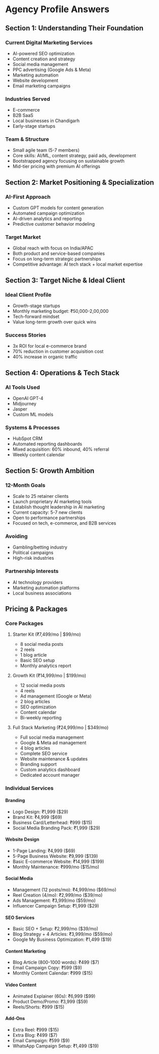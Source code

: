
# Agency Profile Answers

## Section 1: Understanding Their Foundation

### Current Digital Marketing Services
- AI-powered SEO optimization
- Content creation and strategy
- Social media management 
- PPC advertising (Google Ads & Meta)
- Marketing automation
- Website development
- Email marketing campaigns

### Industries Served
- E-commerce 
- B2B SaaS
- Local businesses in Chandigarh
- Early-stage startups

### Team & Structure
- Small agile team (5-7 members)
- Core skills: AI/ML, content strategy, paid ads, development
- Bootstrapped agency focusing on sustainable growth
- Mid-tier pricing with premium AI offerings

## Section 2: Market Positioning & Specialization

### AI-First Approach
- Custom GPT models for content generation
- Automated campaign optimization
- AI-driven analytics and reporting
- Predictive customer behavior modeling

### Target Market
- Global reach with focus on India/APAC
- Both product and service-based companies
- Focus on long-term strategic partnerships
- Competitive advantage: AI tech stack + local market expertise

## Section 3: Target Niche & Ideal Client

### Ideal Client Profile
- Growth-stage startups
- Monthly marketing budget: ₹50,000-2,00,000
- Tech-forward mindset
- Value long-term growth over quick wins

### Success Stories
- 3x ROI for local e-commerce brand
- 70% reduction in customer acquisition cost
- 40% increase in organic traffic

## Section 4: Operations & Tech Stack

### AI Tools Used
- OpenAI GPT-4
- Midjourney
- Jasper
- Custom ML models

### Systems & Processes
- HubSpot CRM
- Automated reporting dashboards
- Mixed acquisition: 60% inbound, 40% referral
- Weekly content calendar

## Section 5: Growth Ambition

### 12-Month Goals
- Scale to 25 retainer clients
- Launch proprietary AI marketing tools
- Establish thought leadership in AI marketing
- Current capacity: 5-7 new clients
- Open to performance partnerships
- Focused on tech, e-commerce, and B2B services

### Avoiding
- Gambling/betting industry
- Political campaigns
- High-risk industries

### Partnership Interests
- AI technology providers
- Marketing automation platforms
- Local business associations

## Pricing & Packages

### Core Packages
1. Starter Kit (₹7,499/mo | $99/mo)
   - 8 social media posts
   - 2 reels
   - 1 blog article
   - Basic SEO setup
   - Monthly analytics report

2. Growth Kit (₹14,999/mo | $199/mo)
   - 12 social media posts
   - 4 reels
   - Ad management (Google or Meta)
   - 2 blog articles
   - SEO optimization
   - Content calendar
   - Bi-weekly reporting

3. Full Stack Marketing (₹24,999/mo | $349/mo)
   - Full social media management
   - Google & Meta ad management
   - 4 blog articles
   - Complete SEO service
   - Website maintenance & updates
   - Branding support
   - Custom analytics dashboard
   - Dedicated account manager

### Individual Services

#### Branding
- Logo Design: ₹1,999 ($29)
- Brand Kit: ₹4,999 ($69)
- Business Card/Letterhead: ₹999 ($15)
- Social Media Branding Pack: ₹1,999 ($29)

#### Website Design
- 1-Page Landing: ₹4,999 ($69)
- 5-Page Business Website: ₹9,999 ($139)
- Basic E-commerce Website: ₹14,999 ($199)
- Monthly Maintenance: ₹999/mo ($15/mo)

#### Social Media
- Management (12 posts/mo): ₹4,999/mo ($69/mo)
- Reel Creation (4/mo): ₹2,999/mo ($39/mo)
- Ads Management: ₹3,999/mo ($59/mo)
- Influencer Campaign Setup: ₹1,999 ($29)

#### SEO Services
- Basic SEO + Setup: ₹2,999/mo ($39/mo)
- Blog Strategy + 4 Articles: ₹3,999/mo ($59/mo)
- Google My Business Optimization: ₹1,499 ($19)

#### Content Marketing
- Blog Article (800-1000 words): ₹499 ($7)
- Email Campaign Copy: ₹599 ($9)
- Monthly Content Calendar: ₹999 ($15)

#### Video Content
- Animated Explainer (60s): ₹6,999 ($99)
- Product Demo/Promo: ₹3,999 ($59)
- Reels/Shorts: ₹999 ($15)

#### Add-Ons
- Extra Reel: ₹999 ($15)
- Extra Blog: ₹499 ($7)
- Email Campaign: ₹599 ($9)
- WhatsApp Campaign Setup: ₹1,499 ($19)
